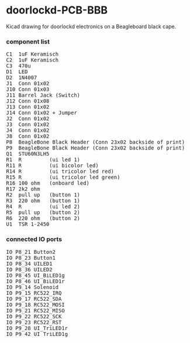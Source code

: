 # doorlockd-PCB-BBB

Kicad drawing for doorlockd electronics on a Beagleboard black cape.

### component list
<pre>
C1	1uF Keramisch
C2	1uF Keramisch
C3	470u
D1	LED
D2	1N4007
J1	Conn 01x02
J10	Conn 01x03
J11	Barrel Jack (Switch)
J12	Conn 01x08
J13	Conn 01x02
J14	Conn 01x02 + Jumper 
J2	Conn 01x02
J3	Conn 01x02
J4	Conn 01x02
J8	Conn 01x02
P8	BeagleBone Black Header (Conn 23x02 backside of print) 
P9	BeagleBone Black Header (Conn 23x02 backside of print) 
Q1	STU60N3LH5
R1	R         (ui led 1)
R11	R         (ui bicolor led) 
R14	R         (ui tricolor led red)
R15	R         (ui tricolor led green)
R16	100 ohm   (onboard led) 
R17	2k2 ohm         
R2	pull up   (button 1)
R3	220 ohm   (button 1)
R4	R         (ui led 2)
R5	pull up   (button 2)
R6	220 ohm   (button 2)
U1	TSR 1-2450
</pre>

### connected IO ports
<pre>
IO P8_21 Button2
IO P8_23 Button1
IO P8_34 UILED1
IO P8_36 UILED2
IO P8_45 UI_BiLED1g
IO P8_46 UI_BiLED1r
IO P9_14 Solenoid
IO P9_15 RC522_IRQ
IO P9_17 RC522_SDA
IO P9_18 RC522_MOSI
IO P9_21 RC522_MISO
IO P9_22 RC522_SCK
IO P9_23 RC522_RST
IO P9_28 UI_TriLED1r
IO P9_42 UI_TriLED1g
</pre>
